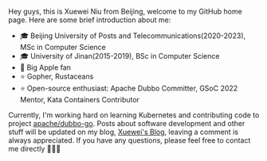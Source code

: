Hey guys, this is Xuewei Niu from Beijing, welcome to my GitHub home page. Here are some brief introduction about me:

- 🎓 Beijing University of Posts and Telecommunications(2020-2023), MSc in Computer Science
- 🎓 University of Jinan(2015-2019), BSc in Computer Science
- 📱 Big Apple fan
- ⭐️ Gopher, Rustaceans
- ⭐️ Open-source enthusiast: Apache Dubbo Committer, GSoC 2022 Mentor, Kata Containers Contributor

Currently, I'm working hard on learning Kubernetes and contributing code to project [apache/dubbo-go](https://github.com/apache/dubbo-go). Posts about software development and other stuff will be updated on my blog, [Xuewei's Blog](https://www.nxw.name), leaving a comment is always appreciated.  If you have any questions, please feel free to contact me directly 🤟🤟🤟
